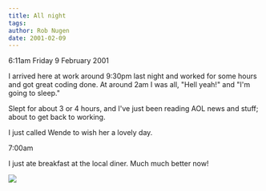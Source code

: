 ```yaml
---
title: All night
tags: 
author: Rob Nugen
date: 2001-02-09
---
```


<p class=date>6:11am Friday 9 February 2001</p>

<p>I arrived here at work around 9:30pm last night and
worked for some hours and got great coding done.  At
around 2am I was all, "Hell yeah!" and "I'm going to
sleep."</p>

<p>Slept for about 3 or 4 hours, and I've just been
reading AOL news and stuff; about to get back to
working.</p>

<p>I just called Wende to wish her a lovely day.</p>

<p class=date>7:00am</p>

<p>I just ate breakfast at the local diner.  Much much
better now!</p>

<p><img src="/images/rob/wL-ROB.gif"/></p>
